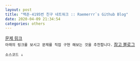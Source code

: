 ```yaml
---  
layout: post  
title: "백준-4195번 친구 네트워크 :: Raemerrr`s Github Blog"  
date: 2020-04-09 21:34:54  
categories: others  
---  
```

<a href="https://www.acmicpc.net/problem/4195" target="_blank">문제 링크</a>  
`아래의 링크를 보시고 문제를 직접 구현 해보는 것을 추천합니다.`
<a href="https://bowbowbow.tistory.com/26" target="_blank">참고 블로그</a>  

`소스코드 ↓`  
<script src="https://gist.github.com/Raemerrr/7977e8e39553f837d29669da1dcf8665.js"></script>
